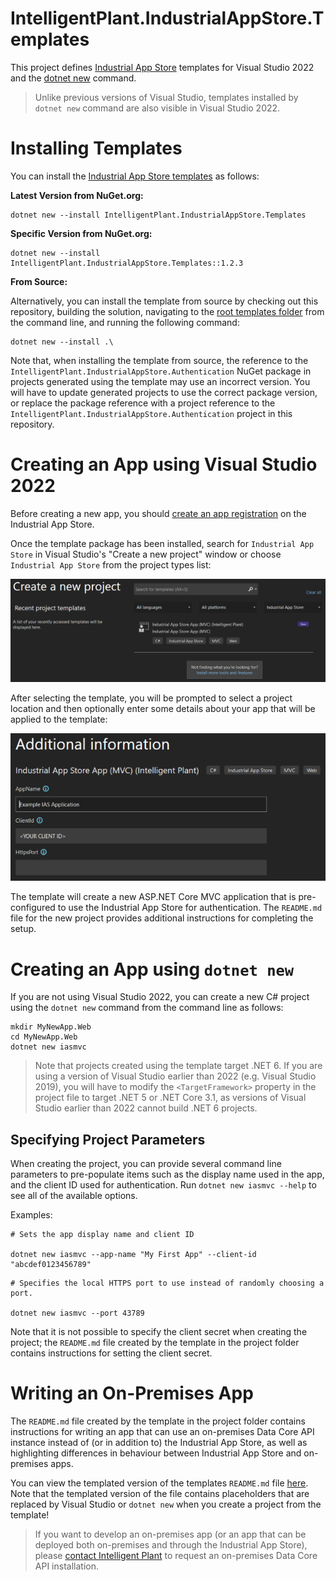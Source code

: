 ﻿# IntelligentPlant.IndustrialAppStore.Templates

This project defines [Industrial App Store](https://appstore.intelligentplant.com) templates for Visual Studio 2022 and the [dotnet new](https://docs.microsoft.com/en-us/dotnet/core/tools/dotnet-new) command.

> Unlike previous versions of Visual Studio, templates installed by `dotnet new` command are also visible in Visual Studio 2022.


# Installing Templates

You can install the [Industrial App Store templates](https://www.nuget.org/packages/IntelligentPlant.IndustrialAppStore.Templates) as follows:

__Latest Version from NuGet.org:__

```
dotnet new --install IntelligentPlant.IndustrialAppStore.Templates
```

__Specific Version from NuGet.org:__

```
dotnet new --install IntelligentPlant.IndustrialAppStore.Templates::1.2.3
```

__From Source:__

Alternatively, you can install the template from source by checking out this repository, building the solution, navigating to the [root templates folder](/src/IntelligentPlant.IndustrialAppStore.Templates) from the command line, and running the following command:

```
dotnet new --install .\
```

Note that, when installing the template from source, the reference to the `IntelligentPlant.IndustrialAppStore.Authentication` NuGet package in projects generated using the template may use an incorrect version. You will have to update generated projects to use the correct package version, or replace the package reference with a project reference to the `IntelligentPlant.IndustrialAppStore.Authentication` project in this repository.


# Creating an App using Visual Studio 2022

Before creating a new app, you should [create an app registration](https://appstore.intelligentplant.com/Developer/AddApplication) on the Industrial App Store. 

Once the template package has been installed, search for `Industrial App Store` in Visual Studio's "Create a new project" window or choose `Industrial App Store` from the project types list:

![Visual Studio 2022 template selection window](./img/template_selection.png)

After selecting the template, you will be prompted to select a project location and then optionally enter some details about your app that will be applied to the template:

![Visual Studio 2022 template parameters window](./img/template_parameters.png)

The template will create a new ASP.NET Core MVC application that is pre-configured to use the Industrial App Store for authentication. The `README.md` file for the new project provides additional instructions for completing the setup.


# Creating an App using `dotnet new`

If you are not using Visual Studio 2022, you can create a new C# project using the `dotnet new` command from the command line as follows:

```
mkdir MyNewApp.Web
cd MyNewApp.Web
dotnet new iasmvc
```

> Note that projects created using the template target .NET 6. If you are using a version of Visual Studio earlier than 2022 (e.g. Visual Studio 2019), you will have to modify the `<TargetFramework>` property in the project file to target .NET 5 or .NET Core 3.1, as versions of Visual Studio earlier than 2022 cannot build .NET 6 projects. 


## Specifying Project Parameters

When creating the project, you can provide several command line parameters to pre-populate items such as the display name used in the app, and the client ID used for authentication. Run `dotnet new iasmvc --help` to see all of the available options. 

Examples:

```
# Sets the app display name and client ID

dotnet new iasmvc --app-name "My First App" --client-id "abcdef0123456789"
```

```
# Specifies the local HTTPS port to use instead of randomly choosing a port.

dotnet new iasmvc --port 43789
```

Note that it is not possible to specify the client secret when creating the project; the `README.md` file created by the template in the project folder contains instructions for setting the client secret.


# Writing an On-Premises App

The `README.md` file created by the template in the project folder contains instructions for writing an app that can use an on-premises Data Core API instance instead of (or in addition to) the Industrial App Store, as well as highlighting differences in behaviour between Industrial App Store and on-premises apps. 

You can view the templated version of the templates `README.md` file [here](./templates/iasmvc/README.md). Note that the templated version of the file contains placeholders that are replaced by Visual Studio or `dotnet new` when you create a project from the template!

> If you want to develop an on-premises app (or an app that can be deployed both on-premises and through the Industrial App Store), please [contact Intelligent Plant](https://www.intelligentplant.com/contact-us) to request an on-premises Data Core API installation.
